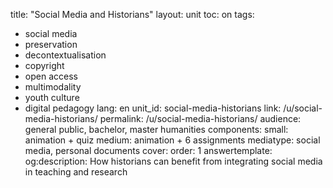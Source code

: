 title: "Social Media and Historians"
layout: unit
toc: on
tags:
  - social media 
  - preservation
  - decontextualisation
  - copyright
  - open access
  - multimodality
  - youth culture
  - digital pedagogy 
lang: en
unit_id: social-media-historians
link: /u/social-media-historians/
permalink: /u/social-media-historians/
audience: general public, bachelor, master humanities
components:
  small: animation + quiz
  medium: animation + 6 assignments
mediatype: social media, personal documents
cover:
order: 1
answertemplate:
og:description: How historians can benefit from integrating social media in teaching and research
